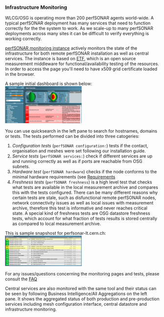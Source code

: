 ### Infrastructure Monitoring

WLCG/OSG is operating more than 200 perfSONAR agents world-wide. A typical perfSONAR deployment has many services that need to function correctly for the the system to work.  As we scale-up to many perfSONAR deployments across many sites it can be
difficult to verify everything is working correctly.   

[perfSONAR monitoring instance](https://psetf.grid.iu.edu/etf/check_mk/index.py?start_url=%2Fetf%2Fcheck_mk%2Fdashboard.py) actively monitors the state of the infrastructure for both remote perfSONAR installation as well as central services. The instance is based on [ETF](http://etf.cern.ch/docs/latest/), which is an open source measurement middleware for functional/availability testing of the resources. In order to access the page you'll need to have x509 grid certificate loaded in the browser. 

A sample initial dashboard is shown below:
<img src="../img/etf.png" alt="Drawing" style="width: 250px;"/>

You can use quicksearch in the left pane to search for hostnames, domains or tests. The tests performed can be divided into three catogeries:
1. *Configuration tests* (`perfSONAR configuration:`) tests if the contact, organisation and meshes were set following our installation guide.
2. *Service tests* (`perfSONAR services:`) check if different services are up and running correctly as well as if ports are reachable from OSG subnets.
3. *Hardware test* (`perfSONAR hardware`) checks if the node conforms to the minimal hardware requirements (see [Requirements](deployment-models.md)
4. *Freshness tests* (`perfSONAR freshness`) is a high level test that checks what tests are available in the local measurement archive and compares this with the tests configured. There can be many different reasons why certain tests are stale, such as disfunctional remote perfSONAR nodes, network connectivity issues as well as local issues with measurement archive, therefore this test is informative and never reaches critical state. A special kind of freshness tests are OSG datastore freshness tests, which account for what fraction of tests results is stored centrally as compared to local measurement archive. 

This is sample snapshost for perfsonar-lt.cern.ch:
<img src="../img/etf_page.png" alt="Drawing" style="width: 250px;"/>

For any issues/questions concerning the monitoring pages and tests, please consult the [FAQ](faq.md)

Central services are also monitored with the same tool and their status can be seen by following Business Intelligence/All Aggregations on the left pane. It shows the aggregated status of both production and pre-production services including mesh configuration interface, central datastore and infrastructure monitoring. 









